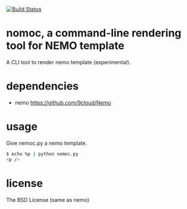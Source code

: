 [![Build Status](https://secure.travis-ci.org/tos-kamiya/nemoc.png)](http://travis-ci.org/tos-kamiya/nemoc)

# nomoc, a command-line rendering tool for NEMO template

A CLI tool to render nemo template (experimental).

# dependencies

- nemo https://github.com/9cloud/Nemo

# usage

Give nemoc.py a nemo template.

```bash
$ echo %p | python nemoc.py
<p />
```

# license

The BSD License
(same as nemo)
